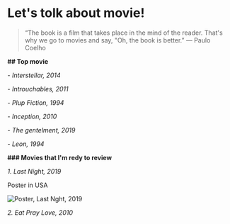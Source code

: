 # Let's tolk about movie!

> “The book is a film that takes place in the mind of the reader. That's why we go to movies and say, "Oh, the book is better.”
― Paulo Coelho

**## Top movie**

*- Interstellar, 2014*

*- Introuchables, 2011*

*- Plup Fiction, 1994*

*- Inception, 2010*

*- The gentelment, 2019*

*- Leon, 1994*


**### Movies that I'm redy to review**

*1. Last Night, 2019*

Poster in USA

![Poster, Last Nght, 2019](https://www.film.ru/sites/default/files/movies/posters/1628539-881605.jpg)

*2. Eat Pray Love, 2010*